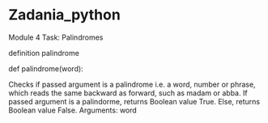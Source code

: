 # Zadania_python

Module 4
Task: Palindromes

definition palindrome

def palindrome(word):

Checks if passed argument is a palindrome i.e. a word, number or phrase, which reads the same backward as forward, such as madam or abba.
If passed argument is a palindorme, returns Boolean value True.
Else, returns Boolean value False.
Arguments:
word

